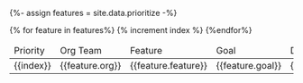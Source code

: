 {%- assign features = site.data.prioritize -%}

<table>
    <thead>
        <td>Priority</td>
        <td>Org Team</td>
        <td>Feature</td>
        <td>Goal</td>
        <td>Deadline</td>
    </thead>
    <tbody>
        {% for feature in features%}
        {% increment index %}
        <tr>
            <td>{{index}}</td>
            <td>
                {{feature.org}}
            </td>
            <td>
                {{feature.feature}}
            </td>
            <td>
                {{feature.goal}}
            </td>
            <td>
                {{feature.deadline}}
            </td>
        </tr>
        {%endfor%}
    </tbody>
</table>